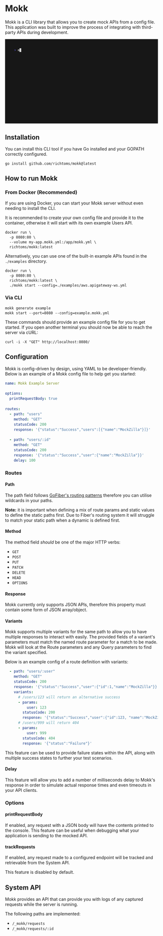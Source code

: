 # Mokk

Mokk is a CLI library that allows you to create mock APIs from a config file.
This application was built to improve the process of integrating with third-party APIs during development.

<p align="center">
  <img src="./demo.gif"  alt="Demo of Mokk"/>
</p>

## Installation

You can install this CLI tool if you have Go installed and your GOPATH correctly configured.

```shell
go install github.com/richtoms/mokk@latest
```

## How to run Mokk

### From Docker (Recommended)

If you are using Docker, you can start your Mokk server without even needing to install the CLI.

It is recommended to create your own config file and provide it to the container, otherwise it will start with its own example Users API.

```shell
docker run \
  -p 8080:80 \
  --volume my-app.mokk.yml:/app/mokk.yml \
  richtoms/mokk:latest
```

Alternatively, you can use one of the built-in example APIs found in the `./examples` directory.

```shell
docker run \
  -p 8080:80 \
  richtoms/mokk:latest \
  ./mokk start --config=./examples/aws.apigateway-ws.yml
```

### Via CLI

```shell
mokk generate example
mokk start --port=8080 --config=example.mokk.yml
```

These commands should provide an example config file for you to get started.
If you open another terminal you should now be able to reach the server via cURL:

```shell
curl -i -X "GET" http://localhost:8080/
```

## Configuration

Mokk is config-driven by design, using YAML to be developer-friendly. Below is an example of a Mokk config 
file to help get you started:

```yaml
name: Mokk Example Server

options:
  printRequestBody: true
  
routes:
  - path: "users"
    method: "GET"
    statusCode: 200
    response: '{"status":"Success","users":[{"name":"MockZilla"}]}'

  - path: "users/:id"
    method: "GET"
    statusCode: 200
    response: '{"status":"Success","user":{"name":"MockZilla"}}'
    delay: 100
```

### Routes
#### Path

The path field follows [GoFiber's routing patterns](https://docs.gofiber.io/guide/routing#paths) therefore you can utilise wildcards in your paths.

**Note:** it is important when defining a mix of route params and static values to define the static paths first. Due to Fiber's routing system it will struggle to match your static path when a dynamic is defined first.

#### Method

The method field *should* be one of the major HTTP verbs:

- `GET`
- `POST`
- `PUT`
- `PATCH`
- `DELETE` 
- `HEAD`
- `OPTIONS`

#### Response

Mokk currently only supports JSON APIs, therefore this property must contain some form of JSON array/object.

#### Variants

Mokk supports multiple variants for the same path to allow you to have multiple responses to interact with easily. The provided fields of a variant's parameters must match the named route parameter for a match to be made. Mokk will look at the Route parameters and any Query parameters to find the variant specified.

Below is an example config of a route definition with variants:

```yaml
  - path: "users/:user"
    method: "GET"
    statusCode: 200
    response: '{"status":"Success","user":{"id":1,"name":"MockZilla"}}'
    variants:
      # /users/123 will return an alternative success
      - params:
          user: 123
        statusCode: 200
        response: '{"status":"Success","user":{"id":123, "name":"MockZilla Jr."}}'
      # /users/999 will return 404
      - params:
          user: 999
        statusCode: 404
        response: '{"status":"Failure"}'
```

This feature can be used to provide failure states within the API, along with multiple success states to further your test scenarios.

#### Delay

This feature will allow you to add a number of milliseconds delay to Mokk's response in order to simulate actual response times and even timeouts in your API clients.

### Options

#### printRequestBody

If enabled, any request with a JSON body will have the contents printed to the console. This feature
can be useful when debugging what your application is sending to the mocked API.

#### trackRequests

If enabled, any request made to a configured endpoint will be tracked and retrievable from the System API. 

This feature is disabled by default.


## System API

Mokk provides an API that can provide you with logs of any captured requests while the server is running.

The following paths are implemented:

- `/_mokk/requests`
- `/_mokk/requests/:id`

